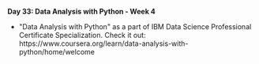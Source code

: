 <p><b>Day 33: Data Analysis with Python - Week 4 </b> </p>
<ul>
<li>
"Data Analysis with Python" as a part of IBM Data Science Professional Certificate Specialization. 
Check it out: https://www.coursera.org/learn/data-analysis-with-python/home/welcome
</li>
</ul>
